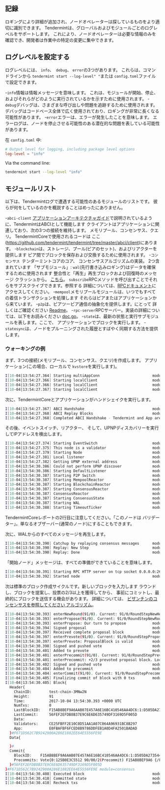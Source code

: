 ## 記録

ロギングにより詳細が追加され、ノードオペレーターは探しているものをより適切に識別できます。 Tendermintは、グローバルおよびモジュールごとのログレベルをサポートします。 これにより、ノードオペレーターは必要な情報のみを確認でき、開発者は作業中の特定の変更に集中できます。

## ログレベルを設定する

ログレベルには、 `info`、` debug`、 `error`の3つがあります。 これらは、コマンドラインから `tendermint start --log-level" "`または `config.toml`ファイルで設定できます。

-`info`情報は情報メッセージを意味します。 これは、モジュールが開始、停止、およびそれらがどのように実行されているかを示すために使用されます。
-`debug`デバッグは、さまざまな呼び出しや問題を追跡するために使用されます。 デバッグはコードベース全体で広く使用されており、ロギングが非常に長くなる可能性があります。
-`error`エラーは、エラーが発生したことを意味します。 エラーログは、ノードを停止させる可能性のある潜在的な問題を表している可能性があります。

在 `config.toml` 中:

```toml
# Output level for logging, including package level options
log-level = "info"
```

Via the command line:

```sh
tendermint start --log-level "info"
```

## モジュールリスト

以下は、Tendermintログで遭遇する可能性のあるモジュールのリストです。
彼らが何をしているのかを概説することはめったにありません。

-`abci-client` [アプリケーションアーキテクチャガイド](../app-dev/app-architecture.md)で説明されているように、TendermintはABCIとして機能します
  クライアントはアプリケーションに関連しており、次の3つの接続を維持します。
  メモリプール、コンセンサス、クエリ。 TendermintCoreで使用されるコードは
  ここ(https://github.com/tendermint/tendermint/tree/master/abci/client)にあります。
-`blockchain`は、ストレージ、プール(ピアのセット)、およびリアクターを提供します
  ピア間でブロックを保存および交換するために使用されます。
-`コンセンサス `テンダーミントコアのコア、
  コンセンサスアルゴリズムの実装。 2つ含まれています
  「サブモジュール」: `wal`(先行書き込みロギング)はデータを確保するために使用されます
  整合性と「再生」再生ブロックおよび回復時のメッセージ
  クラッシュから。
  [こちら](https://github.com/tendermint/tendermint/blob/master/types/events.go)。
  `subscribe`RPCメソッドを呼び出すことでそれらをサブスクライブできます。参照する
  詳細については、[RPCドキュメント](../tendermint-core/rpc.md)にアクセスしてください。
-`mempool`メモリプールモジュールは、いつでもすべての着信トランザクションを処理します
  それらはピアまたはアプリケーションから来ています。
-`p2p`は、ピアツーピア通信の抽象化を提供します。にとって
  詳しくはご確認ください
  [Readme](https://github.com/tendermint/spec/tree/master/spec/p2p)。
-`rpc-server`RPCサーバー。実装の詳細については、以下をお読みください
  [doc.go](https://github.com/tendermint/tendermint/blob/master/rpc/jsonrpc/doc.go)。
-`state`は、最新の状態と実行サブモジュールを表します。ここで、
  アプリケーションでブロックを実行します。
-`statesync`は、ノードをプルーニングされた履歴とすばやく同期する方法を提供します。

### ウォーキングの例

まず、3つの接続(メモリプール、コンセンサス、クエリ)を作成します。
アプリケーション(この場合、ローカルで `kvstore`を実行します)。

```sh
I[10-04|13:54:27.364] Starting multiAppConn                        module=proxy impl=multiAppConn
I[10-04|13:54:27.366] Starting localClient                         module=abci-client connection=query impl=localClient
I[10-04|13:54:27.366] Starting localClient                         module=abci-client connection=mempool impl=localClient
I[10-04|13:54:27.367] Starting localClient                         module=abci-client connection=consensus impl=localClient
```

次に、TendermintCoreとアプリケーションがハンドシェイクを実行します。

```sh
I[10-04|13:54:27.367] ABCI Handshake                               module=consensus appHeight=90 appHash=E0FBAFBF6FCED8B9786DDFEB1A0D4FA2501BADAD
I[10-04|13:54:27.368] ABCI Replay Blocks                           module=consensus appHeight=90 storeHeight=90 stateHeight=90
I[10-04|13:54:27.368] Completed ABCI Handshake - Tendermint and App are synced module=consensus appHeight=90 appHash=E0FBAFBF6FCED8B9786DDFEB1A0D4FA2501BADAD
```

その後、イベントスイッチ、リアクター、
そして、UPNPディスカバリーを実行してIPアドレスを検出します。

```sh
I[10-04|13:54:27.374] Starting EventSwitch                         module=types impl=EventSwitch
I[10-04|13:54:27.375] This node is a validator                     module=consensus
I[10-04|13:54:27.379] Starting Node                                module=main impl=Node
I[10-04|13:54:27.381] Local listener                               module=p2p ip=:: port=26656
I[10-04|13:54:27.382] Getting UPNP external address                module=p2p
I[10-04|13:54:30.386] Could not perform UPNP discover              module=p2p err="write udp4 0.0.0.0:38238->239.255.255.250:1900: i/o timeout"
I[10-04|13:54:30.386] Starting DefaultListener                     module=p2p impl=Listener(@10.0.2.15:26656)
I[10-04|13:54:30.387] Starting P2P Switch                          module=p2p impl="P2P Switch"
I[10-04|13:54:30.387] Starting MempoolReactor                      module=mempool impl=MempoolReactor
I[10-04|13:54:30.387] Starting BlockchainReactor                   module=blockchain impl=BlockchainReactor
I[10-04|13:54:30.387] Starting ConsensusReactor                    module=consensus impl=ConsensusReactor
I[10-04|13:54:30.387] ConsensusReactor                             module=consensus fastSync=false
I[10-04|13:54:30.387] Starting ConsensusState                      module=consensus impl=ConsensusState
I[10-04|13:54:30.387] Starting WAL                                 module=consensus wal=/home/vagrant/.tendermint/data/cs.wal/wal impl=WAL
I[10-04|13:54:30.388] Starting TimeoutTicker                       module=consensus impl=TimeoutTicker
```

TendermintCoreレポートの2行目に注意してください。「このノードは
バリデーター」。単なるオブザーバー(通常のノード)にすることもできます。

次に、WALからのすべてのメッセージを再生します。

```sh
I[10-04|13:54:30.390] Catchup by replaying consensus messages      module=consensus height=91
I[10-04|13:54:30.390] Replay: New Step                             module=consensus height=91 round=0 step=RoundStepNewHeight
I[10-04|13:54:30.390] Replay: Done                                 module=consensus
```

「開始ノード」メッセージは、すべての準備ができていることを意味します。

```sh
I[10-04|13:54:30.391] Starting RPC HTTP server on tcp socket 0.0.0.0:26657 module=rpc-server
I[10-04|13:54:30.392] Started node                                 module=main nodeInfo="NodeInfo{id: DF22D7C92C91082324A1312F092AA1DA197FA598DBBFB6526E, moniker: anonymous, network: test-chain-3MNw2N [remote , listen 10.0.2.15:26656], version: 0.11.0-10f361fc ([wire_version=0.6.2 p2p_version=0.5.0 consensus_version=v1/0.2.2 rpc_version=0.7.0/3 tx_index=on rpc_addr=tcp://0.0.0.0:26657])}"
```

次は標準のブロック作成サイクルです。新しいブロックを入力します
ラウンドし、ブロックを提案し、投票の2/3以上を獲得してから、
事前にコミットし、最終的にブロックを送信する機会があります。 詳細については、
[ビザンチンのコンセンサスを参照してください
アルゴリズム](https://github.com/tendermint/spec/blob/master/spec/consensus/consensus.md)。

```sh
I[10-04|13:54:30.393] enterNewRound(91/0). Current: 91/0/RoundStepNewHeight module=consensus
I[10-04|13:54:30.393] enterPropose(91/0). Current: 91/0/RoundStepNewRound module=consensus
I[10-04|13:54:30.393] enterPropose: Our turn to propose            module=consensus proposer=125B0E3C5512F5C2B0E1109E31885C4511570C42 privValidator="PrivValidator{125B0E3C5512F5C2B0E1109E31885C4511570C42 LH:90, LR:0, LS:3}"
I[10-04|13:54:30.394] Signed proposal                              module=consensus height=91 round=0 proposal="Proposal{91/0 1:21B79872514F (-1,:0:000000000000) {/10EDEDD7C84E.../}}"
I[10-04|13:54:30.397] Received complete proposal block             module=consensus height=91 hash=F671D562C7B9242900A286E1882EE64E5556FE9E
I[10-04|13:54:30.397] enterPrevote(91/0). Current: 91/0/RoundStepPropose module=consensus
I[10-04|13:54:30.397] enterPrevote: ProposalBlock is valid         module=consensus height=91 round=0
I[10-04|13:54:30.398] Signed and pushed vote                       module=consensus height=91 round=0 vote="Vote{0:125B0E3C5512 91/00/1(Prevote) F671D562C7B9 {/89047FFC21D8.../}}" err=null
I[10-04|13:54:30.401] Added to prevote                             module=consensus vote="Vote{0:125B0E3C5512 91/00/1(Prevote) F671D562C7B9 {/89047FFC21D8.../}}" prevotes="VoteSet{H:91 R:0 T:1 +2/3:F671D562C7B9242900A286E1882EE64E5556FE9E:1:21B79872514F BA{1:X} map[]}"
I[10-04|13:54:30.401] enterPrecommit(91/0). Current: 91/0/RoundStepPrevote module=consensus
I[10-04|13:54:30.401] enterPrecommit: +2/3 prevoted proposal block. Locking module=consensus hash=F671D562C7B9242900A286E1882EE64E5556FE9E
I[10-04|13:54:30.402] Signed and pushed vote                       module=consensus height=91 round=0 vote="Vote{0:125B0E3C5512 91/00/2(Precommit) F671D562C7B9 {/80533478E41A.../}}" err=null
I[10-04|13:54:30.404] Added to precommit                           module=consensus vote="Vote{0:125B0E3C5512 91/00/2(Precommit) F671D562C7B9 {/80533478E41A.../}}" precommits="VoteSet{H:91 R:0 T:2 +2/3:F671D562C7B9242900A286E1882EE64E5556FE9E:1:21B79872514F BA{1:X} map[]}"
I[10-04|13:54:30.404] enterCommit(91/0). Current: 91/0/RoundStepPrecommit module=consensus
I[10-04|13:54:30.405] Finalizing commit of block with 0 txs        module=consensus height=91 hash=F671D562C7B9242900A286E1882EE64E5556FE9E root=E0FBAFBF6FCED8B9786DDFEB1A0D4FA2501BADAD
I[10-04|13:54:30.405] Block{
  Header{
    ChainID:        test-chain-3MNw2N
    Height:         91
    Time:           2017-10-04 13:54:30.393 +0000 UTC
    NumTxs:         0
    LastBlockID:    F15AB8BEF9A6AAB07E457A6E16BC410546AA4DC6:1:D505DA273544
    LastCommit:     56FEF2EFDB8B37E9C6E6D635749DF3169D5F005D
    Data:
    Validators:     CE25FBFF2E10C0D51AA1A07C064A96931BC8B297
    App:            E0FBAFBF6FCED8B9786DDFEB1A0D4FA2501BADAD
  }#F671D562C7B9242900A286E1882EE64E5556FE9E
  Data{

  }#
  Commit{
    BlockID:    F15AB8BEF9A6AAB07E457A6E16BC410546AA4DC6:1:D505DA273544
    Precommits: Vote{0:125B0E3C5512 90/00/2(Precommit) F15AB8BEF9A6 {/FE98E2B956F0.../}}
  }#56FEF2EFDB8B37E9C6E6D635749DF3169D5F005D
}#F671D562C7B9242900A286E1882EE64E5556FE9E module=consensus
I[10-04|13:54:30.408] Executed block                               module=state height=91 validTxs=0 invalidTxs=0
I[10-04|13:54:30.410] Committed state                              module=state height=91 txs=0 hash=E0FBAFBF6FCED8B9786DDFEB1A0D4FA2501BADAD
I[10-04|13:54:30.410] Recheck txs                                  module=mempool numtxs=0 height=91
```
